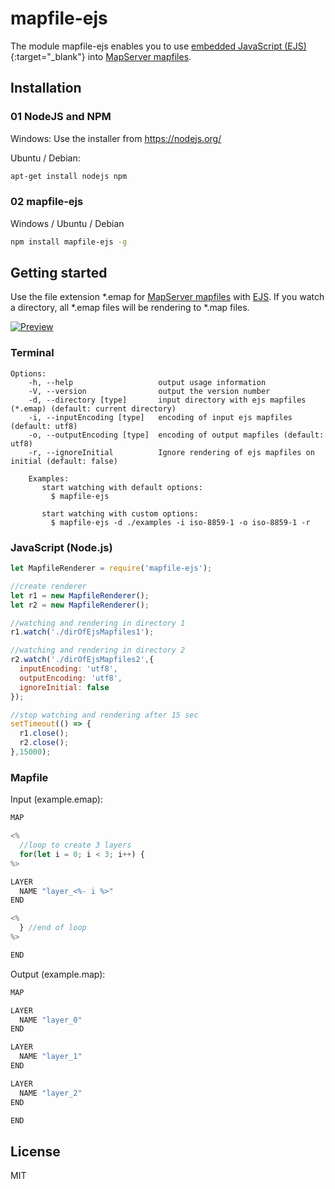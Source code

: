 # mapfile-ejs

The module mapfile-ejs enables you to use [embedded JavaScript (EJS)](http://www.embeddedjs.com/ "<% Embedded JavaScript %>"){:target="_blank"} into [MapServer mapfiles](http://mapserver.org/documentation.html#mapfile "MapServer mapfiles").

## Installation

### 01 NodeJS and NPM

Windows:
Use the installer from <https://nodejs.org/>

Ubuntu / Debian:
```sh
apt-get install nodejs npm
```

### 02 mapfile-ejs

Windows / Ubuntu / Debian
```sh
npm install mapfile-ejs -g
```
## Getting started

Use the file extension \*.emap for [MapServer mapfiles](http://mapserver.org/documentation.html#mapfile "MapServer mapfiles") with [EJS](http://www.embeddedjs.com/ "<% Embedded JavaScript %>").
If you watch a directory, all \*.emap files will be rendering to \*.map files.

[![Preview](http://img.youtube.com/vi/dsH9haQD3FQ/0.jpg)](https://www.youtube.com/watch?v=dsH9haQD3FQ "Preview")

### Terminal
```
Options:
    -h, --help                   output usage information
    -V, --version                output the version number
    -d, --directory [type]       input directory with ejs mapfiles (*.emap) (default: current directory)
    -i, --inputEncoding [type]   encoding of input ejs mapfiles (default: utf8)
    -o, --outputEncoding [type]  encoding of output mapfiles (default: utf8)
    -r, --ignoreInitial          Ignore rendering of ejs mapfiles on initial (default: false)

    Examples:
       start watching with default options:
         $ mapfile-ejs

       start watching with custom options:
         $ mapfile-ejs -d ./examples -i iso-8859-1 -o iso-8859-1 -r
```


### JavaScript (Node.js)
```js
let MapfileRenderer = require('mapfile-ejs');

//create renderer
let r1 = new MapfileRenderer();
let r2 = new MapfileRenderer();

//watching and rendering in directory 1
r1.watch('./dirOfEjsMapfiles1');

//watching and rendering in directory 2
r2.watch('./dirOfEjsMapfiles2',{
  inputEncoding: 'utf8',
  outputEncoding: 'utf8',
  ignoreInitial: false
});

//stop watching and rendering after 15 sec
setTimeout(() => {
  r1.close();
  r2.close();
},15000);
```

### Mapfile
Input (example.emap):
```js
MAP

<%
  //loop to create 3 layers
  for(let i = 0; i < 3; i++) {
%>

LAYER
  NAME "layer_<%- i %>"
END

<%
  } //end of loop
%>

END
```
Output (example.map):
```js
MAP

LAYER
  NAME "layer_0"
END

LAYER
  NAME "layer_1"
END

LAYER
  NAME "layer_2"
END

END

```

## License

MIT
